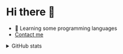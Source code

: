 # Hi there 👋

- 🤔 Learning some programming languages
- <a href="https://github.com/OfflineY/OfflineY/issues">Contact me</a>

<details>
<summary>GitHub stats</summary>
<br/>
<img src="https://github-readme-stats.vercel.app/api/top-langs/?username=OfflineY&layout=compact&hide=css,html"/>
</details>
